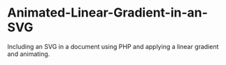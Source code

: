 # Animated-Linear-Gradient-in-an-SVG
Including an SVG in a document using PHP and applying a linear gradient and animating.
